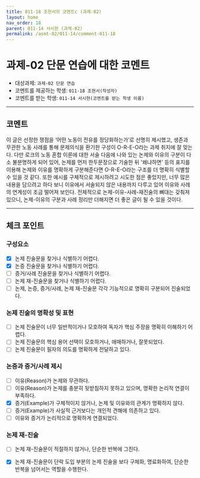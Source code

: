 ```yaml
---
title: 011-18 조현서의 코멘트c (과제-02) 
layout: home
nav_order: 18
parent: 011-14 서시현 (과제-02)
permalink: /asmt-02/011-14/comment-011-18
---
```


# 과제-02 단문 연습에 대한 코멘트

- 대상과제: `과제-02 단문 연습`
- 코멘트를 제공하는 학생: `011-18 조현서(작성자)` 
- 코멘트를 받는 학생: `011-14 서시현(코멘트를 받는 학생 이름)` 

---

## 코멘트

이 글은 선정한 쟁점을 ‘어떤 노동이 전유를 정당화하는가’로 선명히 제시했고, 생존과 무관한 노동 사례를 통해 문제의식을 환기한 구성이 O-R-E-O라는 과제 취지에 잘 맞는다. 다만 로크의 노동 혼합 이론에 대한 서술 다음에 나와 있는 논제와 이유의 구분이 다소 불분명하게 되어 있어, 논제를 먼저 한두문장으로 기술한 뒤 '왜냐하면' 등의 표지를 이용해 논제와 이유를 명확하게 구분해준다면 O-R-E-O라는 구조를 더 명확히 식별할 수 있을 것 같다. 또한 예시를 구체적으로 제시하려고 시도한 점은 좋았지만, 너무 많은 내용을 담으려고 하다 보니 이유에서 서술되지 않은 내용까지 다루고 있어 이유와 사례의 연계성이 조금 떨어져 보인다. 전체적으로 논제-이유-사례-재진술의 뼈대는 갖춰져 있으니, 논제-이유의 구분과 사례 정리만 더해지면 더 좋은 글이 될 수 있을 것이다.

---

## 체크 포인트

### **구성요소**
- [x] 논제 진술문을 찾거나 식별하기 어렵다.
- [x] 논증 진술문을 찾거나 식별하기 어렵다.
- [ ] 증거/사례 진술문을 찾거나 식별하기 어렵다.
- [ ] 논제 재-진술문을 찾거나 식별하기 어렵다.
- [ ] 논제, 논증, 증거/사례, 논제 재-진술문 각각 기능적으로 명확히 구분되어 진술되었다.

### **논제 진술의 명확성 및 표현**  
- [ ] 논제 진술문이 너무 일반적이거나 모호하여 독자가 핵심 주장을 명확히 이해하기 어렵다.  
- [ ] 논제 진술문의 핵심 용어 선택이 모호하거나, 애매하거나, 잘못되었다.  
- [ ] 논제 진술문이 필자의 의도를 명확하게 전달하고 있다.  

### **논증과 증거/사례 제시**  
- [ ] 이유(Reason)가 논제와 무관하다.
- [ ] 이유(Reason)가 논제를 충분히 뒷받침하지 못하고 있으며, 명확한 논리적 연결이 부족하다.  
- [x] 증거(Example)가 구체적이지 않거나, 논제 및 이유와의 관계가 명확하지 않다. 
- [ ] 증거(Example)가 사실적 근거보다는 개인적 견해에 의존하고 있다.  
- [ ] 이유와 증거가 논리적으로 명확하게 연결되었다.  

### **논제 재-진술**  
- [ ] 논제 재-진술문이 적절하지 않거나, 단순한 반복에 그친다.   
- [x] 논제 재-진술문이 단락 도입 부분의 논제 진술을 보다 구체화, 명료화하여, 단순한 반복을 넘어서는 역할을 수행한다.  

